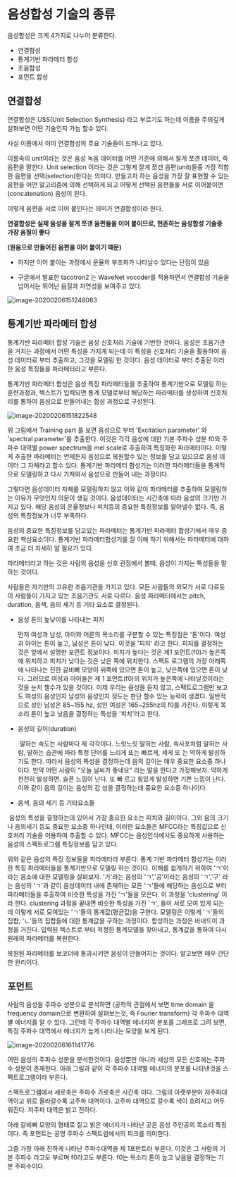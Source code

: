 # 음성합성 기술의 종류

음성합성은 크게 4가지로 나누어 분류한다.

* 연결합성
* 통계기반 파라메터 합성
* 조음합성
* 포먼트 합성



## 연결합성

연결합성은 USS(Unit Selection Synthesis) 라고 부르기도 하는데 이름을 주의깊게 살펴보면 어떤 기술인지 가늠 할수 있다.

사실 이름에서 이미 연결합성의 주요 기술들이 드러나고 있다.

이름속의 unit이라는 것은 음성 녹음 데이터를 어떤 기준에 의해서 잘게 쪼갠 데이터, 즉 음편을 말한다. Unit selection 이라는 것은 그렇게 잘게 쪼갠 음편(unit)들중 가장 적합한 음편을 선택(selection)한다는 의미다. 만들고자 하는 음성을 가장 잘 표현할 수 있는 음편을 어떤 알고리즘에 의해 선택하게 되고 어떻게 선택된 음편들을 서로 이어붙이면(concatenation) 음성이 된다.

이렇게 음편을 서로 이어 붙인다는 의미가 연결합성이라 한다.

**연결합성은 실제 음성을 잘게 쪼갠 음편들을 이어 붙이므로, 현존하는 음성합성 기술중 가장 음질이 좋다**

**(원음으로 만들어진 음편을 이어 붙이기 때문)**

* 하지만 이어 붙이는 과정에서 운율의 부조화가 나타날수 있다는 단점이 있음

* 구글에서 발표한 tacotron2 는 WaveNet vocoder를 적용하면서 연결합성 기술을 넘어서는 뛰어난 음질과 자연성을 보여주고 있다.

![image-20200206151248063](C:\Users\s_m04\AppData\Roaming\Typora\typora-user-images\image-20200206151248063.png)



## 통계기반 파라메터 합성

통계기반 파라메터 합성 기술은 음성 신호처리 기술에 기반한 것이다. 음성은 조음기관을 거치는 과정에서 어떤 특성을 가지게 되는데 이 특성을 신호처리 기술을 활용하여 음성 데이터로 부터 추출하고, 그것을 모델링 한 것이다. 음성 데이터로 부터 추출된 이러한 음성 특징들을 파라메터라고 부른다.



통계기반 파라메터 합성은 음성 특징 파라메터들을 추출하여 통계기반으로 모델링 하는 훈련과정과, 텍스트가 입력되면 통계 모델로부터 해당하는 파라메터를 생성하여 신호처리를 통하여 음성으로 만들어내는 합성 과정으로 구성된다.

![image-20200206151822548](../../../../AppData/Roaming/Typora/typora-user-images/image-20200206151822548.png)



위 그림에서 Training part 를 보면 음성으로 부터 'Excitation parameter' 와 'spectral parameter'를 추출한다. 이것은 각각 음성에 대한 기본 주파수 성분 f0와 주파수 대역별 power spectrum을 mel scale로 추출하여 특징화한 파라메터이다. 이렇게 추출한 파라메터는 언제든지 음성으로 복원할수 있는 정보를 담고 있으므로 음성 데이터 그 자체라고 할수 있다. 통계기반 파라메터 합성기는 이러한 파라메터들을 통계적으로 모델링하고 다시 가져와서 음성으로 만들어 내는 과정이다.

그렇다면 음성데이터 자체를 모델링하지 않고 이와 같이 파라메터를 추출하여 모델링하는 이유가 무엇인지 의문이 생길 것이다. 음성데이터는 시간축에 따라 음성의 크기만 가지고 있다. 해당 음성의 운율정보나 피치등의 중요한 특징정보를 알아낼수 없다. 즉, 음성의 특징정보가 너무 부족하다.

음성의 중요한 특징정보를 담고있는 파라메터는 통계기반 파라메터 합성기에서 매우 중요한 핵심요소이다. 통계기반 파라메터합성기를 잘 이해 하기 위해서는 파라메터에 대하여 조금 더 자세히 알 필요가 있다. 

파라메터라고 하는 것은 사람의 음성을 신호 관점에서 볼때, 음성이 가지는 특성들을 말하는 것이다.



사람들은 자기만의 고유한 조음기관을 가지고 있다. 모든 사람들의 외모가 서로 다르듯이 사람들이 가지고 있는 조음기관도 서로 다르다.  음성 파라메터에서는 pitch, duration, 음색, 음의 세기 등 기타 요소로 결정된다.



* 음성 톤의 높낮이를 나타내는 피치

  먼저 여성과 남성, 아이와 어른의 목소리를 구분할 수 있는 특징점은 '톤'이다. 여성과 아이는 톤이 높고, 남성은 톤이 낮다. 이것을 '피치' 라고 한다. 피치를 결정하는 것은 앞에서 설명한 포먼트 정보이다. 피치가 높다는 것은 제1 포먼트(f0)가 높은쪽에 위치하고 피치가 낮다는 것은 낮은 쪽에 위치한다. 스펙트 로그램의 가장 아래쪽에 나타나는 진한 갈비뼈 모양이 위쪽에 있으면 톤이 높고, 낮은쪽에 있으면 톤이 낮다. 그러므로 여성과 아이들은 제 1 포먼트(f0)의 위치가 높은쪽에 나타날것이라는 것을 눈치 챌수가 있을 것이다. 이제 우리는 음성을 듣지 않고, 스펙트로그램만 보고도 여성의 음성인지 남성의 음성인지 정도는 판단 할수 있는 능력이 생겼다. 일반적으로 성인 남성은 85~155 hz, 성인 여성은 165~255hz의 f0를 가진다. 이렇게 목소리 톤이 높고 낮음을 결정하는 특성을 '피치'라고 한다.

* 음성의 길이(duration)

  ​	말하는 속도는 사람마다 제 각각이다. 느릿느릿 말하는 사람, 속사포처럼 	말하는 사람, 말하는 습관에 따라 특정 단어를 느리게 또는 빠르게, 세게 또 	는 약하게 발성하기도 한다. 따라서 음성의 특성을 결정하는데 음의 길이는 	매우 중요한 요소중 하나이다. 만약 어떤 사람이 "오늘 날씨가 좋네요" 라는 	말을 한다고 가정해보자. 약하게 천천히 발성하면. 슬픈 느낌이 난다. 또 빠	르고 힘있게 발성하면 기쁜 느낌이 난다. 이와 같이 음의 길이는 음성의 감	성을 결정하는데 중요한 요소중 하나이다.

*  음색, 음의 세기 등 기타요소들

  ​	음성의 특성을 결정하는데 있어서 가장 중요한 요소는 피치와 길이이다. 그외 음의 크기나 음의세기 등도 중요한 요소중 하나인데, 이러한 요소들은 MFCC라는 특징값으로 신호처리 기술을 이용하여 추출할 수 있다. MFCC는 음성인식에서도 중요하게 사용하는 음성의 스펙트로그램 특징정보를 담고 있다.



위와 같은 음성의 특징 정보들을 파라메터라 부른다. 통계 기반 파라메터 합성기는 이러한 특징 파라메터들을 통계기반으로 모델링 하는 것이다. 이해를 쉽게하기 위하여 'ㄱ'이라는 음소에 대한 모델링을 살펴보자. '가'라는 음성의 'ㄱ','공'이라는 음성의 'ㄱ','구' 라는 음성의 'ㄱ'과 같이 음성데이터 내에 존재하는 모든 'ㄱ'들에 해당하는 음성으로 부터 파라메터들을 추출하여 비슷한 특성을 가진 'ㄱ'들을 모은다. 이 과정을 'clustering' 이라 한다. clustering 과정을 끝내면 비슷한 특성을 가진 'ㄱ', 들이 서로 모여 있게 되는데 이렇게 서로 모여있는 'ㄱ'들의 통계값(평균값)을 구한다. 모델링은 이렇게 'ㄱ'들의 집합, 'ㄴ'들의 집합들에 대한 통계값을 구하는 과정이다. 합성하는 과정은 바내드이 과정을 거친다. 입력된 텍스트로 부터 적정한 통계모델을 찾아내고, 통계값을 통하여 다시 원래의 파라메터를 복원한다.

복원된 파라메터를 보코더에 통과시키면 음성이 만들어지는 것이다. 알고보면 매우 간단한 원리이다.



## 포먼트

사람의 음성을 주파수 성분으로 분석하면 (공학적 관점에서 보면 time domain 을 frequency domain으로 변환하여 살펴보는것, 즉 Fourier transform) 각 주파수 대역별 에너지를 알 수 있다. 그런데 각 주파수 대역별 에너지의 분포를 그래프로 그려 보면, 특정 주파수 대역에서 에너지가 높게 나타나는 모양을 보게 된다.

![image-20200206161141776](../../../../AppData/Roaming/Typora/typora-user-images/image-20200206161141776.png)

어떤 음성의 주파수 성분을 분석한것이다. 음성뿐만 아니라 세상의 모든 신호에는 주파수 성분이 존재한다. 아래 그림과 같이 각 주파수 대역별 에너지의 분포를 나타낸것을 스펙트로그램이라 부른다.



스펙트로그램에서 세로축은 주파수 가로축은 시간축 이다. 그림의 아랫부분이 저주파대역이고 위로 올라갈수록 고주파 대역이다. 고주파 대역으로 갈수록 색이 흐려지고 어두워진다. 저주파 대역은 밝고 진하다. 

아래 갈비뼈 모양의 형태로 짙고 밝은 에너지가 나타난 곳은 음성 주인공의 목소리 특징이다. 즉 포먼트는 공명 주파수 스펙트럼에서의 피크를 의미한다.

그중 가장 아래 진하게 나타난 주파수대역을 제 1포만트라 부른다. 이것은 그 사람의 기본 주파수 라고도 부르며 f0라고도 부른다. f0는 목소리 톤이 높고 낮음을 결정하는 기본 주파수이다.
